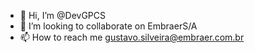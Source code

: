 - 👋 Hi, I’m @DevGPCS
- 💞️ I’m looking to collaborate on EmbraerS/A
- 📫 How to reach me gustavo.silveira@embraer.com.br

<!---
DevGPCS/DevGPCS is a ✨ special ✨ repository because its `README.md` (this file) appears on your GitHub profile.
You can click the Preview link to take a look at your changes.
--->
